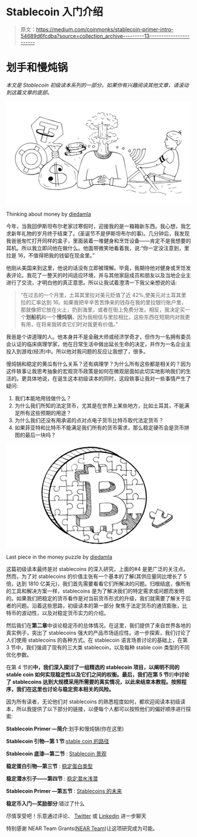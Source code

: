 # Stablecoin 入门介绍

> 原文：<https://medium.com/coinmonks/stablecoin-primer-intro-54689d6fcdba?source=collection_archive---------13----------------------->

# **划手和慢炖锅**

*本文是 Stablecoin 初级读本系列的一部分。如果你有兴趣阅读其他文章，请滚动到这篇文章的底部。*

![](img/c05a3ed28458632798b73834831cc7da.png)

Thinking about money by [diedamla](https://www.instagram.com/diedamlas/)

今年，当我回伊斯坦布尔老家过寒假时，迎接我的是一箱箱新东西。我心想，我乞求新年礼物的岁月终于结束了。(圣诞节不是伊斯坦布尔的事)。几分钟后，我发现我爸爸匆忙打开同样的盒子，里面装着一堆健身和烹饪设备——肯定不是我想要的耳机。所以我立即问他在做什么。他面带微笑地看着我，说:“你一定没注意到，里拉是 16，不值得把我的钱留在现金里。”

他刚从美国来到这里，他说的话没有立即被理解。毕竟，我期待他对健身或烹饪发表评论。我花了一整天的时间适应环境，并与其他家庭成员和朋友以及当地企业主进行了交流，才明白他的真正意思。所以让我试着澄清一下我父亲想说的话:

> “在过去的一个月里，土耳其里拉对美元贬值了近 42%,使美元对土耳其里拉的汇率达到 16。如果我把辛辛苦苦挣来的钱存在我的里拉银行账户里，那就像把它放在火上，扔到海里，或者在街上免费分发。相反，我决定买一个**划船机**和一个**慢炖锅**，因为我相信与里拉相比，这些东西在短期内对我更有用，在将来我转卖它们时对我更有价值。”

我爸是个讲道理的人。他本身并不是金融大师或经济学奇才，但作为一名拥有委员会认证的临床病理学家，他在日常生活中做出延长生命的决定，并作为一名企业主投入到游戏(经济)中。所以他对我问题的反应让我想了，很多。

慢炖锅和稳定的黄瓜有什么关系？还有病理学？为什么所有这些都是相关的？因为这件轶事让我思考抽象的宏观货币政策是如何在微观层面如此切实地影响我们的生活的。更具体地说，在诞生这本初级读本的同时，这段轶事让我对一些事情产生了疑问:

1.  我们本能地用钱做什么？
2.  为什么我们所知的法定货币，尤其是在世界上某些地方，比如土耳其，不能满足所有这些预期的用途？
3.  为什么我们还没有用承诺的点对点电子货币比特币取代法定货币？
4.  如果菲亚特和比特币不能满足我们所有的货币需求，那么稳定硬币会是货币拼图的最后一块吗？

![](img/6cb80468258d2fe0fe3789725e35729c.png)

Last piece in the money puzzle by [diedamla](https://www.instagram.com/diedamlas/)

这篇初级读本最终是对 stablecoins 的深入研究，上面的#4 是更广泛的关注点。然而，为了对 stablecoins 的价值主张有一个基本的了解(其供应量同比增长了 5 倍，达到 1810 亿美元)，我们首先需要看看它们所解决的问题。归根结底，像所有的工具和解决方案一样，stablecoins 是为了解决我们的特定需求或问题而发明的。如果我们把稳定的货币看作是对当前货币形式的升级，我们就需要了解关于后者的问题。沿着这些思路，初级读本的第一部分 聚焦于法定货币的通货膨胀，比特币的波动性，以及对稳定货币实力的介绍。

然后我们在**第二章**中谈论稳定币的总体情况。在这里，我们提供了来自世界各地的真实例子，突出了 stablecoins 强大的产品市场适应性。进一步探索，我们讨论了人们使用 stablecoins 的各种方式。在 stablecoin 语言场景讨论的基础上，在第 3 节中，我们强调了现有的三大类 stablecoin，以及每种 stable coin 类型的不同优化参数。

在第 4 节的**中，我们深入探讨了一组精选的 stablecoin 项目，以阐明不同的 stable coin 如何实现稳定性以及它们之间的权衡。最后，我们在第 5 节**的**中讨论了 stablecoins 达到大规模采用所需要的真实情况，以此来结束本教程。按照程序，我们在这里也讨论与稳定资本相关的风险。**

因为所有读者，无论他们对 stablecoins 的熟悉程度如何，都欢迎阅读本初级读本，所以我提供了以下部分的链接，以便每个人都可以按照他们的偏好顺序进行探索:

**Stablecoin Primer —简介**:划手和慢炖锅(你在这里)

**Stablecoin 引物—第 1 节**:[stable coin 的路径](https://namsso.medium.com/stablecoin-primer-section-1-path-to-stablecoins-8bcdb39c73e1)

**Stablecoin 底漆—第二节** : [Stablecoin 景观](/coinmonks/stablecoin-primer-section-2-stablecoin-landscape-132b27f7f2d3)

**稳定蛋白引物—第三节** : [稳定蛋白类型](https://namsso.medium.com/stablecoin-primer-section-3-stablecoin-types-c416ce5f455f)

**稳定潜水引子——第四节** : [稳定潜水浅潜](https://namsso.medium.com/stablecoin-primer-section-4-stablecoin-projects-28b509624165)

**Stablecoin Primer —第五节** : [Stablecoins 的未来](https://namsso.medium.com/stablecoin-primer-section-5-stablecoins-future-b9649a85a722)

**稳定币入门—奖励部分**:错过了什么

尽情享受吧！乐意通过评论、 [Twitter](https://twitter.com/_namsso_) 或 [Linkedin](https://www.linkedin.com/in/osman-sarman/) 进一步聊天

特别感谢 NEAR Team Grants([NEAR Team](https://medium.com/u/1fbe737011b4?source=post_page-----54689d6fcdba--------------------------------))让这项研究成为可能。